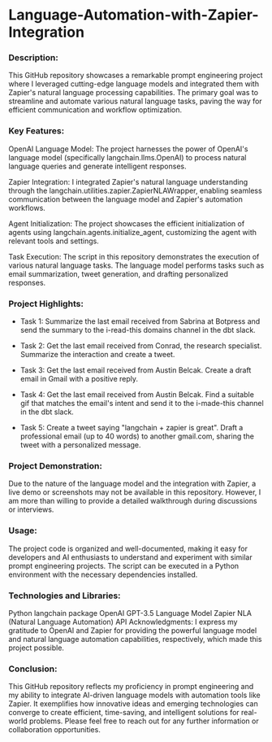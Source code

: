 # Language-Automation-with-Zapier-Integration

### Description:
This GitHub repository showcases a remarkable prompt engineering project where I leveraged cutting-edge language models and integrated them with Zapier's natural language processing capabilities. The primary goal was to streamline and automate various natural language tasks, paving the way for efficient communication and workflow optimization.

### Key Features:
OpenAI Language Model: The project harnesses the power of OpenAI's language model (specifically langchain.llms.OpenAI) to process natural language queries and generate intelligent responses.

Zapier Integration: I integrated Zapier's natural language understanding through the langchain.utilities.zapier.ZapierNLAWrapper, enabling seamless communication between the language model and Zapier's automation workflows.

Agent Initialization: The project showcases the efficient initialization of agents using langchain.agents.initialize_agent, customizing the agent with relevant tools and settings.

Task Execution: The script in this repository demonstrates the execution of various natural language tasks. The language model performs tasks such as email summarization, tweet generation, and drafting personalized responses.

### Project Highlights:
- Task 1: Summarize the last email received from Sabrina at Botpress and send the summary to the i-read-this domains channel in the dbt slack.

- Task 2: Get the last email received from Conrad, the research specialist. Summarize the interaction and create a tweet.

- Task 3: Get the last email received from Austin Belcak. Create a draft email in Gmail with a positive reply.

- Task 4: Get the last email received from Austin Belcak. Find a suitable gif that matches the email's intent and send it to the i-made-this channel in the dbt slack.

- Task 5: Create a tweet saying "langchain + zapier is great". Draft a professional email (up to 40 words) to another gmail.com, sharing the tweet with a personalized message.

### Project Demonstration:
Due to the nature of the language model and the integration with Zapier, a live demo or screenshots may not be available in this repository. However, I am more than willing to provide a detailed walkthrough during discussions or interviews.

### Usage:
The project code is organized and well-documented, making it easy for developers and AI enthusiasts to understand and experiment with similar prompt engineering projects. The script can be executed in a Python environment with the necessary dependencies installed.

### Technologies and Libraries:
Python
langchain package
OpenAI GPT-3.5 Language Model
Zapier NLA (Natural Language Automation) API
Acknowledgments:
I express my gratitude to OpenAI and Zapier for providing the powerful language model and natural language automation capabilities, respectively, which made this project possible.

### Conclusion:
This GitHub repository reflects my proficiency in prompt engineering and my ability to integrate AI-driven language models with automation tools like Zapier. It exemplifies how innovative ideas and emerging technologies can converge to create efficient, time-saving, and intelligent solutions for real-world problems. Please feel free to reach out for any further information or collaboration opportunities.
